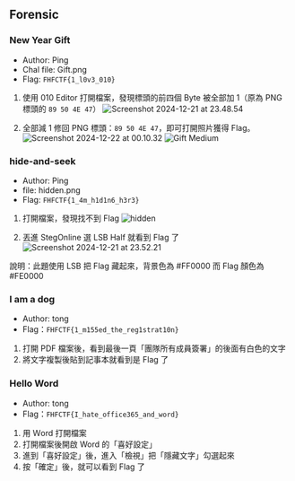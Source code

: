 ## Forensic

### New Year Gift

* Author: Ping
* Chal file: Gift.png
* Flag: `FHFCTF{1_l0v3_010}`

1. 使用 010 Editor 打開檔案，發現標頭的前四個 Byte 被全部加 1（原為 PNG 標頭的 `89 50 4E 47`）
    ![Screenshot 2024-12-21 at 23.48.54](https://hackmd.io/_uploads/ryXdXPEBkx.png)

2. 全部減 1 修回 PNG 標頭：`89 50 4E 47`，即可打開照片獲得 Flag。
    ![Screenshot 2024-12-22 at 00.10.32](https://hackmd.io/_uploads/BkNKuPNSJl.png)
    ![Gift Medium](https://hackmd.io/_uploads/B1O6OPEB1e.png)

### hide-and-seek

* Author: Ping
* file: hidden.png
* Flag: `FHFCTF{1_4m_h1d1n6_h3r3}`

1. 打開檔案，發現找不到 Flag
    ![hidden](https://hackmd.io/_uploads/SkxNNPNSyg.png)

2. 丟進 StegOnline 選 LSB Half 就看到 Flag 了
    ![Screenshot 2024-12-21 at 23.52.21](https://hackmd.io/_uploads/ry-SNwNSyl.png)

說明：此題使用 LSB 把 Flag 藏起來，背景色為 #FF0000 而 Flag 顏色為 #FE0000

### I am a dog

* Author: tong
* Flag：`FHFCTF{1_m155ed_the_reg1strat10n}`

1. 打開 PDF 檔案後，看到最後一頁「團隊所有成員簽署」的後面有白色的文字
2. 將文字複製後貼到記事本就看到是 Flag 了

### Hello Word

* Author: tong
* Flag：`FHFCTF{I_hate_office365_and_word}`

1. 用 Ｗord 打開檔案
2. 打開檔案後開啟 Word 的「喜好設定」
3. 進到「喜好設定」後，進入「檢視」把「隱藏文字」勾選起來
4. 按「確定」後，就可以看到 Flag 了